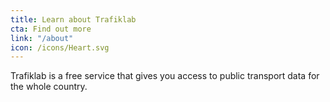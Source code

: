 ```yaml
---
title: Learn about Trafiklab
cta: Find out more
link: "/about"
icon: /icons/Heart.svg
---
```

Trafiklab is a free service that gives you access to public transport data for the whole country.
